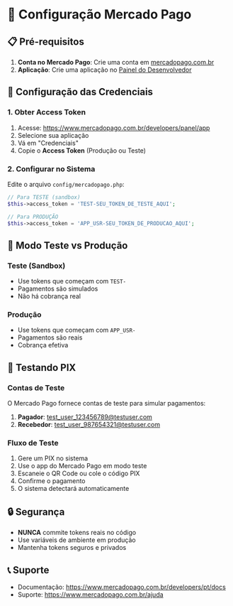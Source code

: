 # 🔧 Configuração Mercado Pago

## 📋 Pré-requisitos

1. **Conta no Mercado Pago**: Crie uma conta em [mercadopago.com.br](https://mercadopago.com.br)
2. **Aplicação**: Crie uma aplicação no [Painel do Desenvolvedor](https://www.mercadopago.com.br/developers)

## 🔑 Configuração das Credenciais

### 1. Obter Access Token

1. Acesse: https://www.mercadopago.com.br/developers/panel/app
2. Selecione sua aplicação
3. Vá em "Credenciais"
4. Copie o **Access Token** (Produção ou Teste)

### 2. Configurar no Sistema

Edite o arquivo `config/mercadopago.php`:

```php
// Para TESTE (sandbox)
$this->access_token = 'TEST-SEU_TOKEN_DE_TESTE_AQUI';

// Para PRODUÇÃO
$this->access_token = 'APP_USR-SEU_TOKEN_DE_PRODUCAO_AQUI';
```

## 🧪 Modo Teste vs Produção

### Teste (Sandbox)
- Use tokens que começam com `TEST-`
- Pagamentos são simulados
- Não há cobrança real

### Produção
- Use tokens que começam com `APP_USR-`
- Pagamentos são reais
- Cobrança efetiva

## 📱 Testando PIX

### Contas de Teste
O Mercado Pago fornece contas de teste para simular pagamentos:

1. **Pagador**: test_user_123456789@testuser.com
2. **Recebedor**: test_user_987654321@testuser.com

### Fluxo de Teste
1. Gere um PIX no sistema
2. Use o app do Mercado Pago em modo teste
3. Escaneie o QR Code ou cole o código PIX
4. Confirme o pagamento
5. O sistema detectará automaticamente

## 🔒 Segurança

- **NUNCA** commite tokens reais no código
- Use variáveis de ambiente em produção
- Mantenha tokens seguros e privados

## 📞 Suporte

- Documentação: https://www.mercadopago.com.br/developers/pt/docs
- Suporte: https://www.mercadopago.com.br/ajuda